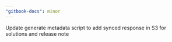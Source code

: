```yaml
---
"gitbook-docs": minor
---
```


Update generate metadata script to add synced response in S3 for solutions and release note
